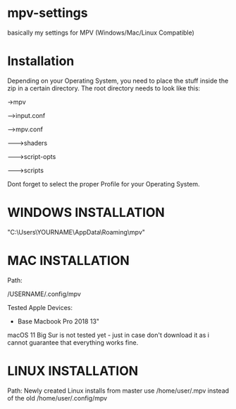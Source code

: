 # mpv-settings
basically my settings for MPV (Windows/Mac/Linux Compatible)

# Installation
Depending on your Operating System, you need to place the stuff inside the zip in a certain directory.
The root directory needs to look like this:

->mpv

-->input.conf

-->mpv.conf

--->shaders

--->script-opts

--->scripts

Dont forget to select the proper Profile for your Operating System.

# WINDOWS INSTALLATION
"C:\Users\YOURNAME\AppData\Roaming\mpv"

# MAC INSTALLATION
Path:

/USERNAME/.config/mpv

Tested Apple Devices:

- Base Macbook Pro 2018 13"

macOS 11 Big Sur is not tested yet - just in case don't download it as i cannot guarantee that everything works fine.

# LINUX INSTALLATION
Path:
Newly created Linux installs from master use /home/user/.mpv instead of the old /home/user/.config/mpv

